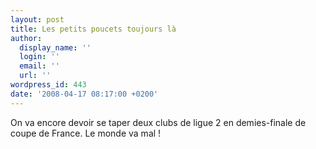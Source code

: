 ```yaml
---
layout: post
title: Les petits poucets toujours là
author:
  display_name: ''
  login: ''
  email: ''
  url: ''
wordpress_id: 443
date: '2008-04-17 08:17:00 +0200'
---
```

On va encore devoir se taper deux clubs de ligue 2 en demies-finale de coupe de France. Le monde va mal !
